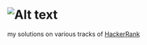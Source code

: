 # ![Alt text](https://hrcdn.net/hackerrank/assets/brand/typemark_60x200-7663393e8fa881c15057b1a46b8e61e3.svg) 

my solutions on various tracks of [HackerRank](https://www.hackerrank.com/)

